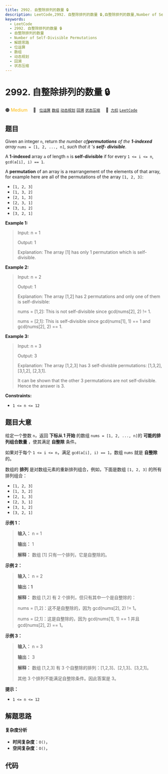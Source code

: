 ```yaml
---
title: 2992. 自整除排列的数量 🔒
description: LeetCode,2992. 自整除排列的数量 🔒,自整除排列的数量,Number of Self-Divisible Permutations,解题思路,位运算,数组,动态规划,回溯,状态压缩
keywords:
  - LeetCode
  - 2992. 自整除排列的数量 🔒
  - 自整除排列的数量
  - Number of Self-Divisible Permutations
  - 解题思路
  - 位运算
  - 数组
  - 动态规划
  - 回溯
  - 状态压缩
---
```


# 2992. 自整除排列的数量 🔒

🟠 <font color=#ffb800>Medium</font>&emsp; 🔖&ensp; [`位运算`](/tag/bit-manipulation.md) [`数组`](/tag/array.md) [`动态规划`](/tag/dynamic-programming.md) [`回溯`](/tag/backtracking.md) [`状态压缩`](/tag/bitmask.md)&emsp; 🔗&ensp;[`力扣`](https://leetcode.cn/problems/number-of-self-divisible-permutations) [`LeetCode`](https://leetcode.com/problems/number-of-self-divisible-permutations)

## 题目

Given an integer `n`, return _the number of**permutations** of the
**1-indexed** array_ `nums = [1, 2, ..., n]`_, such that it 's **self-
divisible**_.

A **1-indexed** array `a` of length `n` is **self-divisible** if for every `1
<= i <= n`, `gcd(a[i], i) == 1`.

A **permutation** of an array is a rearrangement of the elements of that
array, for example here are all of the permutations of the array `[1, 2, 3]`:

  * `[1, 2, 3]`
  * `[1, 3, 2]`
  * `[2, 1, 3]`
  * `[2, 3, 1]`
  * `[3, 1, 2]`
  * `[3, 2, 1]`



**Example 1:**

> Input: n = 1
> 
> Output: 1
> 
> Explanation: The array [1] has only 1 permutation which is self-divisible.

**Example 2:**

> Input: n = 2
> 
> Output: 1
> 
> Explanation: The array [1,2] has 2 permutations and only one of them is self-divisible:
> 
> nums = [1,2]: This is not self-divisible since gcd(nums[2], 2) != 1.
> 
> nums = [2,1]: This is self-divisible since gcd(nums[1], 1) == 1 and gcd(nums[2], 2) == 1.

**Example 3:**

> Input: n = 3
> 
> Output: 3
> 
> Explanation: The array [1,2,3] has 3 self-divisble permutations: [1,3,2], [3,1,2], [2,3,1].
> 
> It can be shown that the other 3 permutations are not self-divisible. Hence the answer is 3.

**Constraints:**

  * `1 <= n <= 12`


## 题目大意

给定一个整数 `n`，返回 **下标从 1 开始** 的数组 `nums = [1, 2, ..., n]`的 **可能的排列组合数量** ，使其满足
**自整除** 条件。

如果对于每个 `1 <= i <= n`，满足 `gcd(a[i], i) == 1`，数组 `nums` 就是 **自整除** 的。

数组的 **排列**  是对数组元素的重新排列组合，例如，下面是数组 `[1, 2, 3]` 的所有排列组合：

  * `[1, 2, 3]`
  * `[1, 3, 2]`
  * `[2, 1, 3]`
  * `[2, 3, 1]`
  * `[3, 1, 2]`
  * `[3, 2, 1]`



**示例 1：**

> 
> 
> 
> 
> 
> **输入：** n = 1
> 
> **输出：** 1
> 
> **解释：** 数组 [1] 只有一个排列，它是自整除的。
> 
> 

**示例 2：**

> 
> 
> 
> 
> 
> **输入：** n = 2
> 
> **输出：1**
> 
> **解释：** 数组 [1,2] 有 2 个排列，但只有其中一个是自整除的：
> 
> nums = [1,2]：这不是自整除的，因为 gcd(nums[2], 2) != 1。
> 
> nums = [2,1]：这是自整除的，因为 gcd(nums[1], 1) == 1 并且 gcd(nums[2], 2) == 1。
> 
> 

**示例 3：**

> 
> 
> 
> 
> 
> **输入：** n = 3
> 
> **输出：** 3
> 
> **解释：** 数组 [1,2,3] 有 3 个自整除的排列：[1,2,3]、[2,1,3]、[3,2,1]。
> 
> 其他 3 个排列不能满足自整除条件。因此答案是 3。
> 
> 



**提示：**

  * `1 <= n <= 12`


## 解题思路

#### 复杂度分析

- **时间复杂度**：`O()`，
- **空间复杂度**：`O()`，

## 代码

```javascript

```